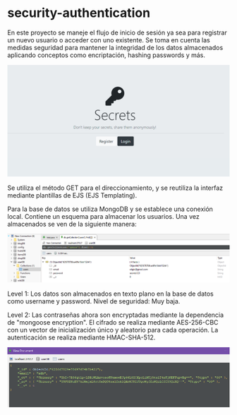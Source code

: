 # security-authentication

En este proyecto se maneje el flujo de inicio de sesión ya sea para registrar un nuevo usuario o acceder con uno existente.
Se toma en cuenta las medidas seguridad para mantener la integridad de los datos almacenados aplicando conceptos como encriptación, hashing passwords y más. 

![alt text](https://github.com/Eligio16/security-authentication/blob/main/views/docs-img/Screenshot%202022-04-08%20150846.png)

Se utiliza el método GET para el direccionamiento, y se reutiliza la interfaz mediante plantillas de EJS (EJS Templating).

Para la base de datos se utiliza MongoDB y se establece una conexión local. Contiene un esquema para almacenar los usuarios. Una vez almacenados se ven de la siguiente manera:

![alt text](https://github.com/Eligio16/security-authentication/blob/main/views/docs-img/Screenshot%202022-04-08%20150521.png)

Level 1: Los datos son almacenados en texto plano en la base de datos como username y password. Nivel de seguridad: Muy baja.

Level 2: Las contraseñas ahora son encryptadas mediante la dependencia de "mongoose encryption". El cifrado se realiza mediante AES-256-CBC con un vector de inicialización único y aleatorio para cada operación. La autenticación se realiza mediante HMAC-SHA-512. 

![alt text](https://github.com/Eligio16/security-authentication/blob/main/views/docs-img/Screenshot%202022-04-08%20195041.png)
